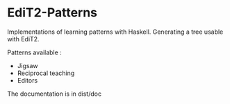 EdiT2-Patterns
==============

Implementations of learning patterns with Haskell. Generating a tree usable with EdiT2.

Patterns available :
  - Jigsaw
  - Reciprocal teaching
  - Editors

The documentation is in dist/doc